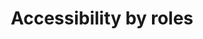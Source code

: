 ---
layout: redirect.njk
permalink: false
hideInSitemap: true
tags: level2
key: roles_en
title: Accessibility by roles
redirect: /de/accessibility/roles/product-owner/
parent: accessibility_en
order: 1
---
